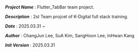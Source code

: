 ***Project Name*** : Flutter_TabBar team project.

***Description*** : 2st Team projcet of K-Digital full stack training.

***Date*** : 2025.03.31 ~

***Author*** : ChangJun Lee, SuA Kim, SangHoon Lee, InHwan Kang

***Init Version*** : 2025.03.31
